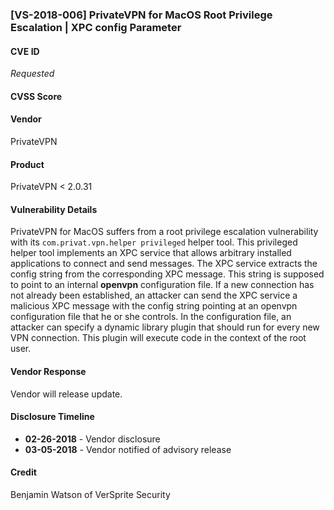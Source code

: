 ### [VS-2018-006] PrivateVPN for MacOS Root Privilege Escalation | XPC config Parameter

#### CVE ID
*Requested*

#### CVSS Score

#### Vendor
PrivateVPN

#### Product
PrivateVPN < 2.0.31

#### Vulnerability Details
PrivateVPN for MacOS suffers from a root privilege escalation vulnerability with its `com.privat.vpn.helper privileged` helper tool.  This privileged helper tool implements an XPC service that allows arbitrary installed applications to connect and send messages.  The XPC service extracts the config string from the corresponding XPC message.  This string is supposed to point to an internal **openvpn** configuration file.  If a new connection has not already been established, an attacker can send the XPC service a malicious XPC message with the config string pointing at an openvpn configuration file that he or she controls.  In the configuration file, an attacker can specify a dynamic library plugin that should run for every new VPN connection. This plugin will execute code in the context of the root user.

#### Vendor Response
Vendor will release update.
 
#### Disclosure Timeline

* **02-26-2018** - Vendor disclosure		
* **03-05-2018** - Vendor notified of advisory release	

#### Credit
Benjamin Watson of VerSprite Security
